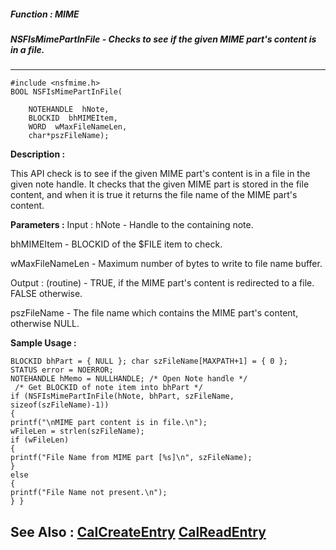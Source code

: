 ##### Function : MIME
##### NSFIsMimePartInFile - Checks to see if the given MIME part's content is in a file.
---
```
#include <nsfmime.h>
BOOL NSFIsMimePartInFile(

	NOTEHANDLE  hNote,
	BLOCKID  bhMIMEItem,
	WORD  wMaxFileNameLen,
	char*pszFileName);
```
**Description :**

This API check is to see if the given MIME part's content is in a file in the 
given note handle. It checks that the given MIME part is stored in the file 
content, and when it is true it returns the file name of the MIME part's 
content.

**Parameters :**
Input :
hNote  -  Handle to the containing note. 


bhMIMEItem  -  BLOCKID of the $FILE item to check.

wMaxFileNameLen  -  Maximum number of bytes to write to file name buffer.

Output :
(routine)  -  TRUE, if the MIME part's content is redirected to a file. FALSE otherwise. 


pszFileName  -  The file name which contains the MIME part's content, otherwise NULL. 


**Sample Usage :**
```
BLOCKID bhPart = { NULL }; char szFileName[MAXPATH+1] = { 0 };
STATUS error = NOERROR; 
NOTEHANDLE hMemo = NULLHANDLE; /* Open Note handle */
 /* Get BLOCKID of note item into bhPart */ 
if (NSFIsMimePartInFile(hNote, bhPart, szFileName, sizeof(szFileName)-1))
{
printf("\nMIME part content is in file.\n");
wFileLen = strlen(szFileName);
if (wFileLen)
{
printf("File Name from MIME part [%s]\n", szFileName);
} 
else
{
printf("File Name not present.\n");
} } 
```
**See Also :**
[CalCreateEntry](/domino-c-api-docs/reference/Func/CalCreateEntry)
[CalReadEntry](/domino-c-api-docs/reference/Func/CalReadEntry)
---

